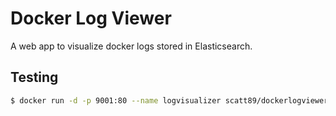 # Docker Log Viewer

A web app to visualize docker logs stored in Elasticsearch.

## Testing

```sh
$ docker run -d -p 9001:80 --name logvisualizer scatt89/dockerlogviewer /usr/sbin/apache2ctl -D FOREGROUND
```
